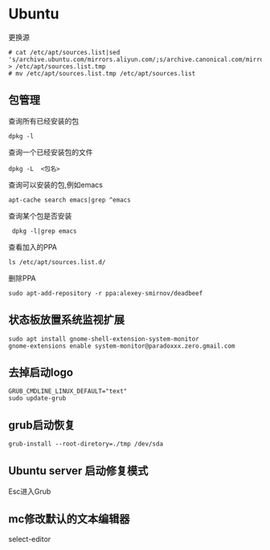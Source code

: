 
Ubuntu
===================================================


更换源
```
# cat /etc/apt/sources.list|sed 's/archive.ubuntu.com/mirrors.aliyun.com/;s/archive.canonical.com/mirrors.aliyun.com/;s/security.ubuntu.com/mirrors.aliyun.com/' > /etc/apt/sources.list.tmp
# mv /etc/apt/sources.list.tmp /etc/apt/sources.list
```


包管理
-------------------------------------------------
查询所有已经安装的包

```
dpkg -l
```

查询一个已经安装包的文件

```
dpkg -L  <包名>
```


查询可以安装的包,例如emacs

```
apt-cache search emacs|grep ^emacs
```

查询某个包是否安装

```
 dpkg -l|grep emacs
```

查看加入的PPA

```
ls /etc/apt/sources.list.d/
```

删除PPA
```
sudo apt-add-repository -r ppa:alexey-smirnov/deadbeef 
```


状态板放置系统监视扩展
-----------------------------------------------------------

```
sudo apt install gnome-shell-extension-system-monitor 
gnome-extensions enable system-monitor@paradoxxx.zero.gmail.com
```



去掉启动logo
-------------------------------------------------------------

```
GRUB_CMDLINE_LINUX_DEFAULT="text"
sudo update-grub
```

grub启动恢复
------------------------------------------------------------

```
grub-install --root-diretory=./tmp /dev/sda
```

Ubuntu server 启动修复模式
------------------------------------------------------------


Esc进入Grub


mc修改默认的文本编辑器
--------------------------------------------------------------
select-editor
